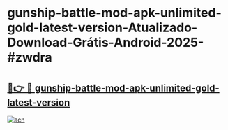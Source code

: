 # gunship-battle-mod-apk-unlimited-gold-latest-version-Atualizado-Download-Grátis-Android-2025-#zwdra

# <h2><a href="https://ainizakaria.my?title=gunship-battle-mod-apk-unlimited-gold-latest-version&ref=24M">🔗👉 🔴 gunship-battle-mod-apk-unlimited-gold-latest-version</a></h2>

[![acn](https://github.com/user-attachments/assets/0f9c940e-d8b0-45ae-aac7-cd30a18b3e1c)](https://ainizakaria.my?title=gunship-battle-mod-apk-unlimited-gold-latest-version&ref=24M)

